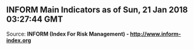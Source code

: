 ## INFORM Main Indicators as of Sun, 21 Jan 2018 03:27:44 GMT

Source: **INFORM (Index For Risk Management) - http://www.inform-index.org**